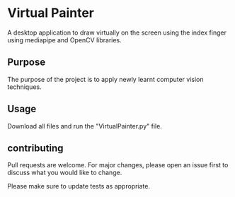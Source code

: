 # Virtual Painter
A desktop application to draw virtually on the screen using the index finger using mediapipe and OpenCV libraries.

## Purpose
The purpose of the project is to apply newly learnt computer vision techniques.

## Usage
Download all files and run the "VirtualPainter.py" file.

## contributing 
Pull requests are welcome. For major changes, please open an issue first to discuss what you would like to change.

Please make sure to update tests as appropriate.
